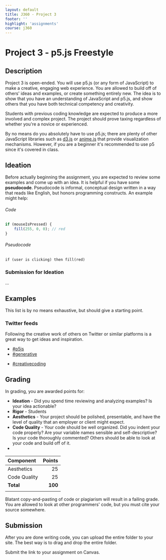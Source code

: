 ```yaml
---
layout: default
title: J360 - Project 3
footer: ''
highlight: 'assignments'
course: j360
---
```

# Project 3 - p5.js Freestyle
## Description
Project 3 is open-ended. You will use p5.js (or any form of JavaScript) to make a creative, engaging web experience. You are allowed to build off of others' ideas and examples, or create something entirely new. The idea is to show that you have an understanding of JavaScript and p5.js, and show others that you have both technical competency and creativity.

Students with previous coding knowledge are expected to produce a more involved and complex project. The project should prove taxing regardless of whether you're a novice or experienced.

By no means do you absolutely have to use p5.js; there are plenty of other JavaScript libraries such as [d3.js](https://d3js.org) or [anime.js](http://anime-js.com/) that provide visualization mechanisms. However, if you are a beginner it's recommended to use p5 since it's covered in class.



## Ideation
Before actually beginning the assignment, you are expected to review some examples and come up with an idea. It is helpful if you have some __pseudocode__. Pseudocode is informal, conceptual design written in a way that reads like English, but honors programming constructs. An example might help:

###### Code
```js
if (mouseIsPressed) {
    fill(255, 0, 0); // red
}
```
###### Pseudocode
```
if (user is clicking) then fill(red) 
```

### Submission for Ideation
...

## Examples
This list is by no means exhaustive, but should give a starting point.

### Twitter feeds
Following the creative work of others on Twitter or similar platforms is a great way to get ideas and inspiration.

 * [#p5js](https://twitter.com/search?q=%23p5js)
 * [#generative](https://twitter.com/search?q=%23generative&src=typd)
 <!-- * [#animejs](https://twitter.com/search?q=%23animejs&src=typd) -->
 * [#creativecoding](https://twitter.com/search?q=%23creativecoding&src=typd)

## Grading
In grading, you are awarded points for:

* __Ideation__ - Did you spend time reviewing and analyzing examples? Is your idea actionable?
* __Rigor__ - Students
* __Aesthetics__ - Your project should be polished, presentable, and have the level of quality that an employer or client might expect.
* __Code Quality__ - Your code should be well organized. Did you indent your code properly? Are your variable names sensible and self-descriptive? Is your code thoroughly commented? Others should be able to look at your code and build off of it.
* 

| Component    |  Points |
|:-------------|--------:|
| Aesthetics   |      25 |
| Code Quality |      25 |
| **Total**    | **100** |
|              |         |

Blatant copy-and-pasting of code or plagiarism will result in a failing grade. You are allowed to look at other programmers' code, but you must cite your source somewhere.

## Submission
After you are done writing code, you can upload the entire folder to your site. The best way is to drag and drop the entire folder.

Submit the link to your assignment on Canvas.
